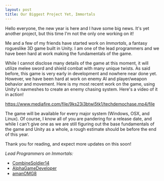 ```yaml
---
layout: post
title: Our Biggest Project Yet, Immortals
---
```


Hello everyone, the new year is here and I have some big news. It's yet another project, but this time I'm not the only one working on it!

Me and a few of my friends have started work on *Immortals*, a fantasy rogueslike 3D game built in Unity. I am one of the lead programmers and we have been hard at work making the fundamentals of the game.

While I cannot disclose many details of the game at this moment, it will utilize melee sword and shield combat with many unique twists. As said before, this game is very early in development and nowhere near done yet. However, we have been hard at work on enemy AI and player/weapon behavior and movement. Here is my most recent work on the game, using Unity's navmeshes to create an enemy chasing system. Here's a video of it in action!

https://www.mediafire.com/file/9ks23i3btwi5tk1/techdemochase.mp4/file

The game will be available for every major system (Windows, OSX, and Linux). Of course, I know all of you are pandering for a release date, and while I can't give one as we are still figuring out the base fundamentals of the game and Unity as a whole, a rough estimate should be before the end of this year.

Thank you for reading, and expect more updates on this soon!

*Lead Programmers on Immortals:*
 * [CombineSoldier14](https://github.com/CombineSoldier14)
 * [AlphaGameDeveloper](https://github.com/AlphaGameDeveloper)
 * [amanOMG8](https://github.com/amanOMG8)
